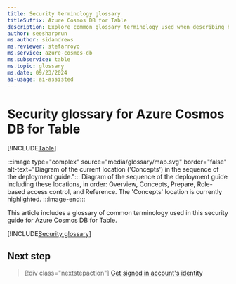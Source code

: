 ```yaml
---
title: Security terminology glossary
titleSuffix: Azure Cosmos DB for Table
description: Explore common glossary terminology used when describing how to managed role-based access control within Azure Cosmos DB for Table.
author: seesharprun
ms.author: sidandrews
ms.reviewer: stefarroyo
ms.service: azure-cosmos-db
ms.subservice: table
ms.topic: glossary
ms.date: 09/23/2024
ai-usage: ai-assisted
---
```


# Security glossary for Azure Cosmos DB for Table

[!INCLUDE[Table](../../includes/appliesto-table.md)]

:::image type="complex" source="media/glossary/map.svg" border="false" alt-text="Diagram of the current location ('Concepts') in the sequence of the deployment guide.":::
Diagram of the sequence of the deployment guide including these locations, in order: Overview, Concepts, Prepare, Role-based access control, and Reference. The 'Concepts' location is currently highlighted.
:::image-end:::

This article includes a glossary of common terminology used in this security guide for Azure Cosmos DB for Table.

[!INCLUDE[Security glossary](../../includes/security-glossary.md)]

## Next step

> [!div class="nextstepaction"]
> [Get signed in account's identity](how-to-get-signed-in-identity.md)
